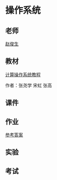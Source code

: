 # 操作系统

## 老师

[赵俊生](https://yjsch.imut.edu.cn/info/1097/2073.htm)

## 教材

[计算操作系统教程](http://www.tup.tsinghua.edu.cn/booksCenter/book_04025701.html)

作者：张尧学 宋虹 张高

## 课件

## 作业

[参考答案](https://max.book118.com/html/2018/1025/8054021033001130.shtm)

## 实验

## 考试
